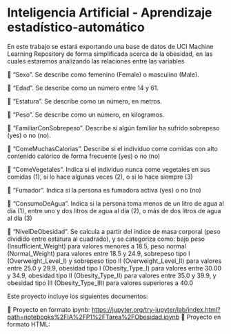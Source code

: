 # Inteligencia Artificial - Aprendizaje estadístico-automático
En este trabajo se estará exportando una base de datos de UCI Machine Learning Repository de forma simplificada acerca de la obesidad, en las cuales estaremos analizando las relaciones entre las variables 

 “Sexo”. Se describe como femenino (Female) o masculino (Male).

 “Edad”. Se describe como un número entre 14 y 61.

 “Estatura”. Se describe como un número, en metros.

 “Peso”. Se describe como un número, en kilogramos.

 “FamiliarConSobrepeso”. Describe si algún familiar ha sufrido sobrepeso (yes) o no (no).

 “ComeMuchasCalorias”. Describe si el individuo come comidas con alto contenido calórico de forma frecuente (yes) o no (no)

 “ComeVegetales”. Indica si el individuo nunca come vegetales en sus comidas (1), si lo hace algunas veces (2), o si lo hace siempre (3)

 “Fumador”. Indica si la persona es fumadora activa (yes) o no (no)

 “ConsumoDeAgua”. Indica si la persona toma menos de un litro de agua al día (1), entre uno y dos litros de agua al día (2), o más de dos litros de agua al día (3)

 “NivelDeObesidad”. Se calcula a partir del índice de masa corporal (peso dividido entre estatura al cuadrado), y se categoriza como: bajo peso (Insufficient_Weight) para valores menores a 18.5, peso normal (Normal_Weight) para valores entre 18.5 y 24.9, sobrepeso tipo I (Overweight_Level_I) y sobrepeso tipo II (Overweight_Level_II) para valores entre 25.0 y 29.9, obesidad tipo I (Obesity_Type_I) para valores entre 30.00 y 34.9, obesidad tipo II (Obesity_Type_II) para valores entre 35.0 y 39.9, y obesidad tipo III (Obesity_Type_III) para valores superiores a 40.0

Este proyecto incluye los siguientes documentos:

 Proyecto en formato ipynb: https://jupyter.org/try-jupyter/lab/index.html?path=notebooks%2FIA%2FP1%2FTarea%2FObesidad.ipynb
 Proyecto en formato HTML: 

